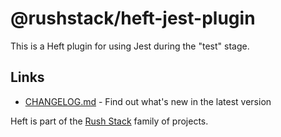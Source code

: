 # @rushstack/heft-jest-plugin

This is a Heft plugin for using Jest during the "test" stage.

## Links

- [CHANGELOG.md](
  https://github.com/microsoft/rushstack/blob/main/heft-plugins/heft-jest-plugin/CHANGELOG.md) - Find
  out what's new in the latest version

Heft is part of the [Rush Stack](https://rushstack.io/) family of projects.
